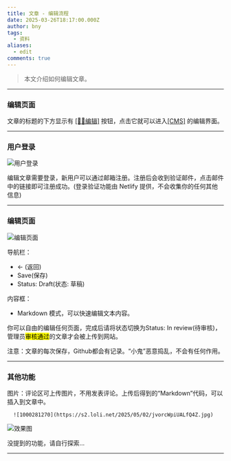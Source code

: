 ```yaml
---
title: 文章 - 编辑流程
date: 2025-03-26T18:17:00.000Z
author: bny
tags:
  - 资料
aliases:
  - edit
comments: true
---
```


> 本文介绍如何编辑文章。

- - -

### 编辑页面

文章的标题的下方显示有 [[✍🏻编辑]](/cms/#/edit/posts/doc-edit) 按钮，点击它就可以进入[[CMS]](/cms/) 的编辑界面。

- - -

### 用户登录

![用户登录](/img/screenshot_20250327_041301.png)

编辑文章需要登录，新用户可以通过邮箱注册。注册后会收到验证邮件，点击邮件中的链接即可注册成功。(登录验证功能由 Netlify 提供，不会收集你的任何其他信息)

- - -

### 编辑页面

![编辑页面](/img/qq_1743038846887.png)


导航栏：

* ← (返回)
* Save(保存)
* Status: Draft(状态: 草稿)

内容框：

* Markdown 模式，可以快速编辑文本内容。


你可以自由的编辑任何页面，完成后请将状态切换为Status: In review(待审核)，管理员<mark>审核通过</mark>的文章才会被上传到网站。

注意：文章的每次保存，Github都会有记录。“小鬼”恶意捣乱，不会有任何作用。

- - -

### 其他功能

图片：评论区可上传图片，不用发表评论。上传后得到的“Markdown”代码，可以插入到文章中。

``` shell
  ![1000281270](https://s2.loli.net/2025/05/02/jvorcWpiUALfQ4Z.jpg)
```
  ![](https://s2.loli.net/2025/05/02/jvorcWpiUALfQ4Z.jpg "效果图")

没提到的功能，请自行探索...

---

[注释]: {{<reward-button>}}

